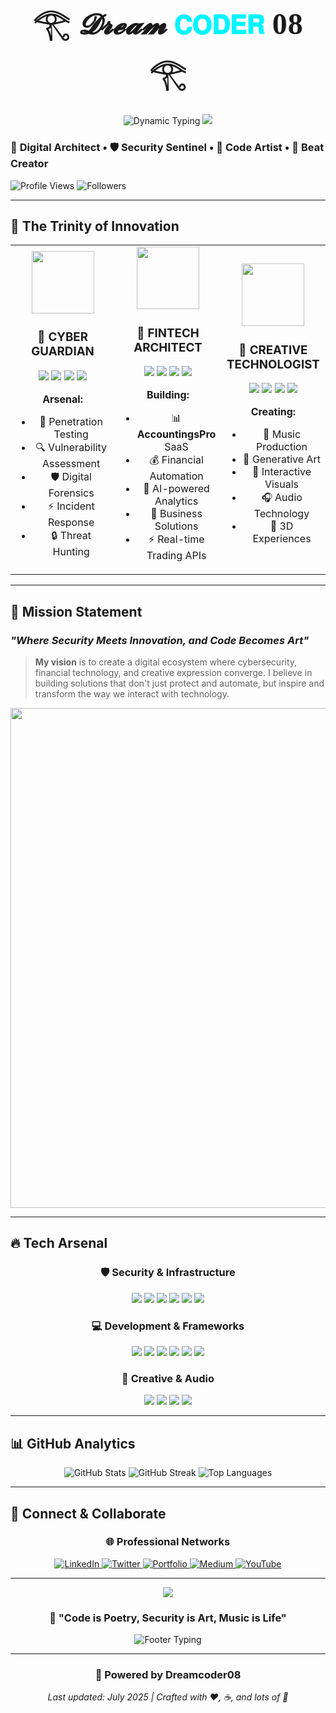 <div align="center">

<h1 style="font-family: 'Segoe UI', sans-serif; font-weight: bold; font-size: 3rem;">
  <span style="font-family: 'Cursive'; letter-spacing: 1px;">𓂀</span>
  <span style="font-family: 'Cursive'; font-style: italic; font-size: 2.8rem;">𝓓𝓻𝓮𝓪𝓶</span>
  <span style="font-family: 'Orbitron'; font-weight: 700; font-size: 2.5rem; color: #00F5FF;">𝐂𝐎𝐃𝐄𝐑</span>
  <span style="font-family: 'Cursive'; letter-spacing: 1px;">08 𓂀</span>
</h1>

<img src="https://readme-typing-svg.herokuapp.com?font=Orbitron&size=28&duration=3000&pause=700&color=00F5FF&center=true&vCenter=true&width=800&lines=Cybersecurity+Engineer+%F0%9F%9B%A1%EF%B8%8F;Creative+Technologist+%F0%9F%8E%A8;Financial+Innovator+%F0%9F%92%8E;Music+Producer+%F0%9F%8E%B5" alt="Dynamic Typing" />

<img src="https://capsule-render.vercel.app/api?type=waving&color=0:00F5FF,50:0080FF,100:8A2BE2&height=120&section=header&animation=fadeIn" />

</div>


### 🚀 **Digital Architect** • 🛡️ **Security Sentinel** • 🎨 **Code Artist** • 🎵 **Beat Creator**

<img src="https://komarev.com/ghpvc/?username=albertagurto&label=Profile%20Views&color=00f5ff&style=for-the-badge" alt="Profile Views" /> <img src="https://img.shields.io/github/followers/albertagurto?label=Followers&style=for-the-badge&color=00f5ff&logoColor=white" alt="Followers" />

---

## 🎯 **The Trinity of Innovation**

<div align="center"> <table> <tr> <td width="33%" align="center"> <img src="https://user-images.githubusercontent.com/74038190/212257467-871d32b7-e401-42e8-a166-fcfd7baa4c6b.gif" width="100">

### 🔐 **CYBER GUARDIAN**

<img src="https://img.shields.io/badge/Red_Team-DC143C?style=for-the-badge&logo=hackthebox&logoColor=white" /> <img src="https://img.shields.io/badge/Linux-FCC624?style=for-the-badge&logo=linux&logoColor=black" /> <img src="https://img.shields.io/badge/Kali_Linux-557C94?style=for-the-badge&logo=kalilinux&logoColor=white" /> <img src="https://img.shields.io/badge/OSCP-FF6B35?style=for-the-badge&logo=offensive-security&logoColor=white" />

**Arsenal:**

- 🎯 Penetration Testing
- 🔍 Vulnerability Assessment
- 🛡️ Digital Forensics
- ⚡ Incident Response
- 🔒 Threat Hunting

</td> <td width="33%" align="center"> <img src="https://user-images.githubusercontent.com/74038190/212257454-16e3712e-945a-4ca2-b238-408ad0bf87e6.gif" width="100">

### 💎 **FINTECH ARCHITECT**

<img src="https://img.shields.io/badge/React-20232A?style=for-the-badge&logo=react&logoColor=61DAFB" /> <img src="https://img.shields.io/badge/Node.js-43853D?style=for-the-badge&logo=node.js&logoColor=white" /> <img src="https://img.shields.io/badge/PostgreSQL-316192?style=for-the-badge&logo=postgresql&logoColor=white" /> <img src="https://img.shields.io/badge/TypeScript-007ACC?style=for-the-badge&logo=typescript&logoColor=white" />

**Building:**

- 📊 **AccountingsPro** SaaS
- 💰 Financial Automation
- 🤖 AI-powered Analytics
- 🚀 Business Solutions
- ⚡ Real-time Trading APIs

</td> <td width="33%" align="center"> <img src="https://user-images.githubusercontent.com/74038190/212257460-738ff738-247f-4445-a718-cdd0ca76e2db.gif" width="100">

### 🎨 **CREATIVE TECHNOLOGIST**

<img src="https://img.shields.io/badge/JavaScript-F7DF1E?style=for-the-badge&logo=javascript&logoColor=black" /> <img src="https://img.shields.io/badge/Python-3776AB?style=for-the-badge&logo=python&logoColor=white" /> <img src="https://img.shields.io/badge/Three.js-000000?style=for-the-badge&logo=three.js&logoColor=white" /> <img src="https://img.shields.io/badge/Blender-E87D0D?style=for-the-badge&logo=blender&logoColor=white" />

**Creating:**

- 🎵 Music Production
- 🎨 Generative Art
- 💫 Interactive Visuals
- 🎧 Audio Technology
- 🌌 3D Experiences

</td> </tr> </table> </div>

---

## 🌟 **Mission Statement**


### _"Where Security Meets Innovation, and Code Becomes Art"_

> **My vision** is to create a digital ecosystem where cybersecurity, financial technology, and creative expression converge. I believe in building solutions that don't just protect and automate, but inspire and transform the way we interact with technology.

<img src="https://user-images.githubusercontent.com/74038190/212284100-561aa473-3905-4a80-b561-0d28506553ee.gif" width="800"> </div>

---

## 🔥 **Tech Arsenal**

<div align="center">

### 🛡️ **Security & Infrastructure**

<img src="https://img.shields.io/badge/Metasploit-2596CD?style=for-the-badge&logo=metasploit&logoColor=white" /> <img src="https://img.shields.io/badge/Burp_Suite-FF6600?style=for-the-badge&logo=burpsuite&logoColor=white" /> <img src="https://img.shields.io/badge/Wireshark-1679A7?style=for-the-badge&logo=wireshark&logoColor=white" /> <img src="https://img.shields.io/badge/Docker-2496ED?style=for-the-badge&logo=docker&logoColor=white" /> <img src="https://img.shields.io/badge/Kubernetes-326CE5?style=for-the-badge&logo=kubernetes&logoColor=white" /> <img src="https://img.shields.io/badge/AWS-FF9900?style=for-the-badge&logo=amazonaws&logoColor=white" />

### 💻 **Development & Frameworks**

<img src="https://img.shields.io/badge/Next.js-000000?style=for-the-badge&logo=nextdotjs&logoColor=white" /> <img src="https://img.shields.io/badge/FastAPI-009688?style=for-the-badge&logo=fastapi&logoColor=white" /> <img src="https://img.shields.io/badge/Redis-DC382D?style=for-the-badge&logo=redis&logoColor=white" /> <img src="https://img.shields.io/badge/GraphQL-E10098?style=for-the-badge&logo=graphql&logoColor=white" /> <img src="https://img.shields.io/badge/Prisma-2D3748?style=for-the-badge&logo=prisma&logoColor=white" /> <img src="https://img.shields.io/badge/TailwindCSS-38B2AC?style=for-the-badge&logo=tailwind-css&logoColor=white" />

### 🎵 **Creative & Audio**

<img src="https://img.shields.io/badge/Ableton_Live-000000?style=for-the-badge&logo=abletonlive&logoColor=white" /> <img src="https://img.shields.io/badge/Max/MSP-525252?style=for-the-badge&logo=maxmsp&logoColor=white" /> <img src="https://img.shields.io/badge/Unity-000000?style=for-the-badge&logo=unity&logoColor=white" /> <img src="https://img.shields.io/badge/WebGL-990000?style=for-the-badge&logo=webgl&logoColor=white" /> </div>

---

## 📊 **GitHub Analytics**

<div align="center">
  <img src="https://github-readme-stats.vercel.app/api?username=Albert-fer02&show_icons=true&theme=tokyonight&bg_color=0d1117&border_color=00f5ff&icon_color=00f5ff&text_color=ffffff&title_color=00f5ff" alt="GitHub Stats" />
  <img src="https://github-readme-streak-stats.herokuapp.com/?user=Albert-fer02&theme=tokyonight&background=0d1117&border=00f5ff&stroke=00f5ff&ring=00f5ff&fire=00f5ff&currStreakLabel=00f5ff" alt="GitHub Streak" />
  <img src="https://github-readme-stats.vercel.app/api/top-langs/?username=Albert-fer02&layout=compact&theme=tokyonight&bg_color=0d1117&border_color=00f5ff&text_color=ffffff&title_color=00f5ff" alt="Top Languages" />
</div>

---

## 📡 **Connect & Collaborate**

<div align="center">

### 🌐 **Professional Networks**

<a href="https://linkedin.com/in/albertagurto" target="_blank"> <img src="https://img.shields.io/badge/LinkedIn-0077B5?style=for-the-badge&logo=linkedin&logoColor=white" alt="LinkedIn" /> </a> <a href="https://twitter.com/albertagurto" target="_blank"> <img src="https://img.shields.io/badge/Twitter-1DA1F2?style=for-the-badge&logo=twitter&logoColor=white" alt="Twitter" /> </a> <a href="https://albertagurto.dev" target="_blank"> <img src="https://img.shields.io/badge/Portfolio-FF5722?style=for-the-badge&logo=firefox&logoColor=white" alt="Portfolio" /> </a> <a href="https://medium.com/@albertagurto" target="_blank"> <img src="https://img.shields.io/badge/Medium-12100E?style=for-the-badge&logo=medium&logoColor=white" alt="Medium" /> </a>
<a href="https://youtube.com/@albertagurto" target="_blank"> <img src="https://img.shields.io/badge/YouTube-FF0000?style=for-the-badge&logo=youtube&logoColor=white" alt="YouTube" /> </a>

</div>

---


<div align="center"> <img src="https://capsule-render.vercel.app/api?type=waving&color=0:00F5FF,50:0080FF,100:8A2BE2&height=120&section=footer&animation=fadeIn" />

### 🚀 **"Code is Poetry, Security is Art, Music is Life"**

<img src="https://readme-typing-svg.herokuapp.com?font=Fira+Code&size=18&duration=3000&pause=1000&color=00F5FF&center=true&vCenter=true&width=600&lines=Thanks+for+visiting!+%E2%9C%A8;Let's+build+the+future+together+%F0%9F%9A%80;Stay+secure%2C+stay+creative+%F0%9F%94%90%F0%9F%8E%A8" alt="Footer Typing" />

---

### 🚀 **Powered by Dreamcoder08**

_Last updated: July 2025 | Crafted with ❤️, ☕, and lots of 🎵_

</div>
